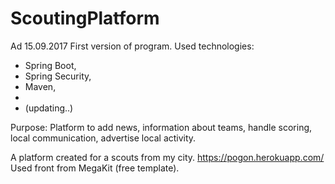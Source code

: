 # ScoutingPlatform

Ad 15.09.2017
First version of program. 
Used technologies: 
- Spring Boot, 
- Spring Security, 
- Maven,
-
- (updating..)


Purpose: Platform to add news, information about teams, handle scoring, local communication, advertise local activity.

A platform created for a scouts from my city. https://pogon.herokuapp.com/
Used front from MegaKit (free template).
